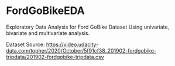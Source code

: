 # FordGoBikeEDA
Exploratory Data Analysis for Ford GoBike Dataset Using univariate, bivariate and multivariate analysis.

Dataset Source: https://video.udacity-data.com/topher/2020/October/5f91cf38_201902-fordgobike-tripdata/201902-fordgobike-tripdata.csv
